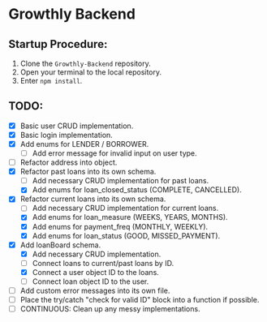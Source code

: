 # Growthly Backend

## Startup Procedure:
1. Clone the `Growthly-Backend` repository.
2. Open your terminal to the local repository.
3. Enter `npm install`.

## TODO:

- [x] Basic user CRUD implementation.
- [x] Basic login implementation.
- [x] Add enums for LENDER / BORROWER.
  - [ ] Add error message for invalid input on user type.
- [ ] Refactor address into object.
- [x] Refactor past loans into its own schema.
  - [ ] Add necessary CRUD implementation for past loans.
  - [x] Add enums for loan_closed_status (COMPLETE, CANCELLED).
- [x] Refactor current loans into its own schema.
  - [ ] Add necessary CRUD implementation for current loans.
  - [x] Add enums for loan_measure (WEEKS, YEARS, MONTHS).
  - [x] Add enums for payment_freq (MONTHLY, WEEKLY).
  - [x] Add enums for loan_status (GOOD, MISSED_PAYMENT).
- [x] Add loanBoard schema.
  - [X] Add necessary CRUD implementation.
  - [ ] Connect loans to current/past loans by ID.
  - [X] Connect a user object ID to the loans.
  - [ ] Connect loan object ID to the user.
- [ ] Add custom error messages into its own file.
- [ ] Place the try/catch "check for valid ID" block into a function if possible.
- [ ] CONTINUOUS: Clean up any messy implementations.
